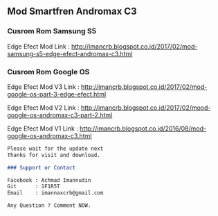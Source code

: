 ## Mod Smartfren Andromax C3

### Cusrom Rom Samsung S5

Edge Efect Mod
Link : http://imancrb.blogspot.co.id/2017/02/mod-samsung-s5-edge-efect-andromax-c3.html

### Cusrom Rom Google OS

Edge Efect Mod V3
Link : http://imancrb.blogspot.co.id/2017/02/mod-google-os-part-3-edge-efect.html

Edge Efect Mod V2
Link : http://imancrb.blogspot.co.id/2017/02/mood-google-os-andromax-c3-part-2.html

Edge Efect Mod V1
Link : http://imancrb.blogspot.co.id/2016/08/mod-google-os-andromax-c3.html

```markdown
Please wait for the update next
Thanks for visit and download.

### Support or Contact

Facebook : Achmad Imannudin
Git      : 1F1R5T
Email    : imannaxcrb@gmail.com

Any Question ? Comment NOW.
